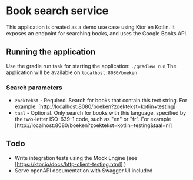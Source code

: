 # Book search service
This application is created as a demo use case using Ktor en Kotlin.
It exposes an endpoint for searching books, and uses the Google Books API.

## Running the application
Use the gradle run task for starting the application: `./gradlew run`
The application will be available on `localhost:8080/boeken` 

### Search parameters
* `zoektekst` - Required. Search for books that contain this text string. For example: [http://localhost:8080/boeken?zoektekst=kotlin+testing]
* `taal` - Optional. Only search for books with this language, specified by the two-letter ISO-639-1 code, 
such as "en" or "fr". For example  [http://localhost:8080/boeken?zoektekst=kotlin+testing&taal=nl]

## Todo
* Write integration tests using the Mock Engine (see [https://ktor.io/docs/http-client-testing.html] )
* Serve openAPI documentation with Swagger UI included


